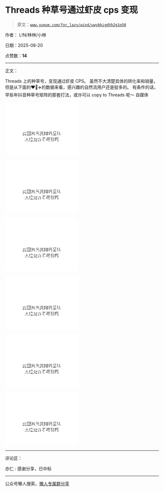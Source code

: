 # Threads 种草号通过虾皮 cps 变现

> 原文：[`www.yuque.com/for_lazy/wind/uwybkigdhh2g1q50`](https://www.yuque.com/for_lazy/wind/uwybkigdhh2g1q50)

作者： L!N/林林/小林

日期：2025-08-20

点赞数：**14**

* * *

正文：

Threads 上的种草号，变现通过虾皮 CPS。 虽然不大清楚具体的转化率和销量，但是从下面的❤️🔁✈️的数据来看，感兴趣的自然流用户还是挺多的。
有条件的话，早些年抖音种草号矩阵的那套打法，或许可以 copy to Threads 呢～ 自媒体

![](img/ace5aa1390e320003cf00a3897123af7.png "None")

![](img/d4d09b5d1763407eb32d1e557bd5e0c5.png "None")

![](img/20267cd0e2ca9fe0910b78c92393c790.png "None")

![](img/fc8316e529ce667b51c7869d31199180.png "None")

![](img/4b5c7849dde8ddadfe251cef07150ab4.png "None")

![](img/883758646fa1aba85f6e0a6965884589.png "None")

* * *

评论区：

亦仁 : 感谢分享，已中标

* * *

公众号懒人搜索，[懒人专属群分享](https://lazybook.fun/#/blog/group)